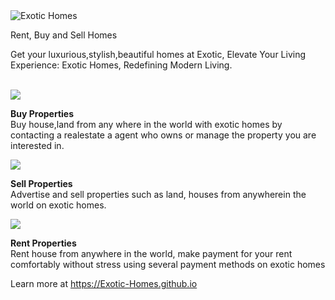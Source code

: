 <img src="https://github.com/Exotic-Homes/.github/blob/main/profile/Exotic%20Homes.transparent.png" alt="Exotic Homes">

Rent, Buy and Sell Homes

Get your luxurious,stylish,beautiful homes at Exotic,
Elevate Your Living Experience: Exotic Homes, Redefining Modern Living.

<br>

<img src="https://github.com/Exotic-Homes/.github/blob/main/profile/1.png">

**Buy Properties** <br>
Buy house,land from any where in the world with exotic homes by contacting a realestate a agent who owns or manage the property you are interested in.

<img src="https://github.com/Exotic-Homes/.github/blob/main/profile/2.png">

**Sell Properties** <br>
Advertise and sell properties such as land, houses from anywherein the world on exotic homes.

<img src="https://github.com/Exotic-Homes/.github/blob/main/profile/3.png">

**Rent Properties** <br>
Rent house from anywhere in the world, make payment for your rent comfortably without stress using several payment methods on exotic homes

Learn more at https://Exotic-Homes.github.io

